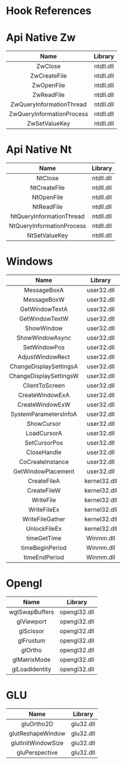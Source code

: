 # Hook References

# Api Native Zw

| Name | Library |   
| :-------: | :------: |
| ZwClose   | ntdll.dll|
| ZwCreateFile   | ntdll.dll |
| ZwOpenFile   | ntdll.dll |
| ZwReadFile   | ntdll.dll |
| ZwQueryInformationThread   | ntdll.dll |
| ZwQueryInformationProcess   | ntdll.dll |
| ZwSetValueKey | ntdll.dll |

# Api Native Nt

| Name | Library |   
| :-------: | :------: |
| NtClose   | ntdll.dll |
| NtCreateFile   | ntdll.dll |
| NtOpenFile   | ntdll.dll |
| NtReadFile   | ntdll.dll |
| NtQueryInformationThread   | ntdll.dll |
| NtQueryInformationProcess   | ntdll.dll |
| NtSetValueKey | ntdll.dll |

# Windows

| Name | Library |   
| :-------: | :------: |
| MessageBoxA   | user32.dll |
| MessageBoxW   | user32.dll |
| GetWindowTextA   | user32.dll |
| GetWindowTextW   | user32.dll |
| ShowWindow   | user32.dll |
| ShowWindowAsync   | user32.dll |
| SetWindowPos   | user32.dll |
| AdjustWindowRect   | user32.dll |
| ChangeDisplaySettingsA   | user32.dll |
| ChangeDisplaySettingsW   | user32.dll |
| ClientToScreen   | user32.dll |
| CreateWindowExA   | user32.dll |
| CreateWindowExW   | user32.dll |
| SystemParametersInfoA   | user32.dll |
| ShowCursor   | user32.dll |
| LoadCursorA   | user32.dll |
| SetCursorPos   | user32.dll |
| CloseHandle   | user32.dll |
| CoCreateInstance   | user32.dll |
| GetWindowPlacement   | user32.dll |
| CreateFileA   | kernel32.dll |
| CreateFileW   | kernel32.dll |
| WriteFile   | kernel32.dll |
| WriteFileEx   | kernel32.dll |
| WriteFileGather   | kernel32.dll |
| UnlockFileEx   | kernel32.dll |
| timeGetTime   | Winmm.dll |
| timeBeginPeriod   | Winmm.dll |
| timeEndPeriod   | Winmm.dll |

# Opengl

| Name | Library |   
| :-------: | :------: |
| wglSwapBuffers   | opengl32.dll|
| glViewport   | opengl32.dll |
| glScissor   | opengl32.dll |
| glFrustum   | opengl32.dll |
| glOrtho   | opengl32.dll |
| glMatrixMode | opengl32.dll |
| glLoadIdentity | opengl32.dll |

# GLU

| Name | Library |   
| :-------: | :------: |
| gluOrtho2D   | glu32.dll|
| glutReshapeWindow   | glu32.dll |
| glutInitWindowSize   | glu32.dll |
| gluPerspective | glu32.dll|
